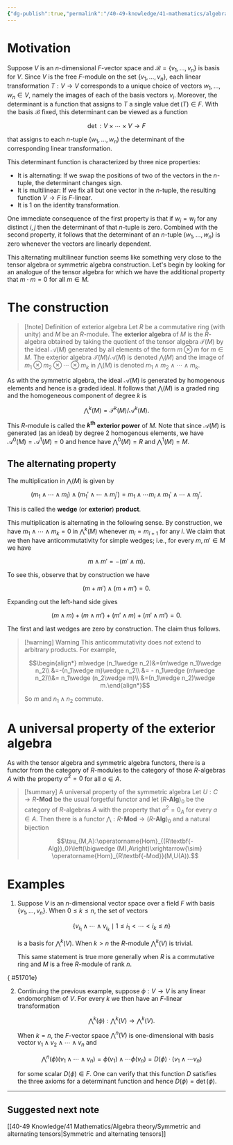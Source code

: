 ```yaml
---
{"dg-publish":true,"permalink":"/40-49-knowledge/41-mathematics/algebra-theory/exterior-algebras/","tags":["algebra_theory"],"updated":"2024-11-01T15:32:49-07:00"}
---
```


# Motivation

Suppose $V$ is an $n$-dimensional $F$-vector space and $\mathcal{B}=\{v_1,\ldots, v_n\}$ is basis for $V$. Since $V$ is the free $F$-module on the set $\{v_1,\ldots, v_n\}$, each linear transformation $T:V\to V$ corresponds to a unique choice of vectors $w_1,\ldots, w_n\in V$, namely the images of each of the basis vectors $v_i$. Moreover, the determinant is a function that assigns to $T$ a single value $\det(T)\in F$. With the basis $\mathcal{B}$ fixed, this determinant can be viewed as a function

$$\det:V\times \cdots \times V\to F$$

that assigns to each $n$-tuple $(w_1,\ldots, w_n)$ the determinant of the corresponding linear transformation.

This determinant function is characterized by three nice properties:
- It is alternating: If we swap the positions of two of the vectors in the $n$-tuple, the determinant changes sign.
- It is multilinear: If we fix all but one vector in the $n$-tuple, the resulting function $V\to F$ is $F$-linear.
- It is 1 on the identity transformation.

One immediate consequence of the first property is that if $w_i=w_j$ for any distinct $i, j$ then the determinant of that $n$-tuple is zero. Combined with the second property, it follows that the determinant of an $n$-tuple $(w_1,\ldots, w_n)$ is zero whenever the vectors are linearly dependent.

This alternating multilinear function seems like something very close to the tensor algebra or symmetric algebra construction. Let's begin by looking for an analogue of the tensor algebra for which we have the additional property that $m\cdot m=0$ for all $m\in M$.

# The construction

>[!note] Definition of exterior algebra
>Let $R$ be a commutative ring (with unity) and $M$ be an $R$-module. The **exterior algebra** of $M$ is the $R$-algebra obtained by taking the quotient of the tensor algebra $\mathcal{T}(M)$ by the ideal $\mathcal{A}(M)$ generated by all elements of the form $m\otimes m$ for $m\in M$. The exterior algebra $\mathcal{T}(M)/\mathcal{A}(M)$ is denoted $\bigwedge (M)$ and the image of $m_1\otimes m_2\otimes \cdots \otimes m_k$ in $\bigwedge (M)$ is denoted $m_1\wedge m_2\wedge \cdots \wedge m_k$.

As with the symmetric algebra, the ideal $\mathcal{A}(M)$ is generated by homogenous elements and hence is a graded ideal. It follows that $\bigwedge (M)$ is a graded ring and the homogeneous component of degree $k$ is

$$\bigwedge^{k} (M)=\mathcal{T}^k(M)/\mathcal{A}^k(M).$$

This $R$-module is called the **$k^{\text{th}}$ exterior power** of $M$. Note that since $\mathcal{A}(M)$ is generated (as an ideal) by degree 2 homogenous elements, we have $\mathcal{A}^0(M)=\mathcal{A}^1 (M) = 0$ and hence have $\bigwedge^0(M)=R$ and $\bigwedge^1(M)=M$.

## The alternating property

The multiplication in $\bigwedge (M)$ is given by

$$(m_1\wedge \cdots \wedge m_i)\wedge (m_1'\wedge \cdots \wedge m_j')=m_1\wedge \cdots m_i\wedge m_1'\wedge \cdots \wedge m_j'.$$

This is called the **wedge** (or **exterior**) **product**.

This multiplication is alternating in the following sense. By construction, we have $m_1\wedge \cdots \wedge m_k = 0$ in $\bigwedge^k (M)$ whenever $m_i=m_{i+1}$ for any $i$. We claim that we then have anticommutativity for simple wedges; i.e., for every $m, m'\in M$ we have

$$m\wedge m'=-(m'\wedge m).$$

To see this, observe that by construction we have

$$(m+m')\wedge (m+m')=0.$$

Expanding out the left-hand side gives

$$(m\wedge m)+(m\wedge m')+(m'\wedge m)+(m'\wedge m')=0.$$

The first and last wedges are zero by construction. The claim thus follows.

> [!warning] Warning
> This anticommutativity does *not* extend to arbitrary products. For example,
> 
> $$\begin{align*} m\wedge (n_1\wedge n_2)&=(m\wedge n_1)\wedge n_2\\ &=-(n_1\wedge m)\wedge n_2\\ &= - n_1\wedge (m\wedge n_2)\\&= n_1\wedge (n_2\wedge m)\\ &=(n_1\wedge n_2)\wedge m.\end{align*}$$
> 
> So $m$ and $n_1\wedge n_2$ commute.

# A universal property of the exterior algebra

As with the tensor algebra and symmetric algebra functors, there is a functor from the category of $R$-modules to the category of those $R$-algebras $A$ with the property $a^2=0$ for all $a\in A$.

> [!summary] A universal property of the symmetric algebra
> Let $U:C\to R\textbf{-Mod}$ be the usual forgetful functor and let $(R\textbf{-Alg})_0$ be the category of $R$-algebras $A$ with the property that $a^2=0_A$ for every $a\in A$. Then there is a functor $\bigwedge:R\textbf{-Mod}\to (R\textbf{-Alg})_0$ and a natural bijection
> 
> $$\tau_{M,A}:\operatorname{Hom}_{(R\textbf{-Alg})_0}\left(\bigwedge (M),A\right)\xrightarrow{\sim} \operatorname{Hom}_{R\textbf{-Mod}}(M,U(A)).$$

# Examples

1. Suppose $V$ is an $n$-dimensional vector space over a field $F$ with basis $\{v_1,\ldots, v_n\}$. When $0\leq k\leq n$, the set of vectors
   
   $$\{v_{i_1}\wedge \cdots \wedge v_{i_k}\mid 1\leq i_1<\cdots < i_k\leq n\}$$
   
   is a basis for $\bigwedge^k (V)$. When $k>n$ the $R$-module $\bigwedge^k (V)$ is trivial.
   
   This same statement is true more generally when $R$ is a commutative ring and $M$ is a free $R$-module of rank $n$.

{ #51701e}

2. Continuing the previous example, suppose $\phi:V\to V$ is any linear endomorphism of $V$. For every $k$ we then have an $F$-linear transformation
   
   $$\bigwedge^k (\phi):\bigwedge^k(V)\to \bigwedge^k(V).$$
   
   When $k=n$, the $F$-vector space $\bigwedge^n (V)$ is one-dimensional with basis vector $v_1\wedge v_2\wedge \cdots \wedge v_n$ and
   
   $$\bigwedge^n(\phi)(v_1\wedge \cdots \wedge v_n)=\phi(v_1)\wedge \cdots \phi(v_n) = D(\phi)\cdot (v_1\wedge \cdots v_n)$$
   
   for some scalar $D(\phi)\in F$. One can verify that this function $D$ satisfies the three axioms for a determinant function and hence $D(\phi)=\det(\phi)$.

---

## Suggested next note

[[40-49 Knowledge/41 Mathematics/Algebra theory/Symmetric and alternating tensors\|Symmetric and alternating tensors]]